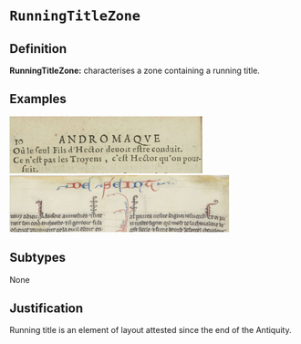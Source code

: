 # `RunningTitleZone`

## Definition

**RunningTitleZone:** characterises a zone containing a running title.

## Examples

<img src="bpt6k1280589b_f24.jpg" height="100px">
<img src="btv1b84259980_f112.jpg" height="100px">

## Subtypes

None

## Justification

Running title is an element of layout attested since the end of the Antiquity. 


